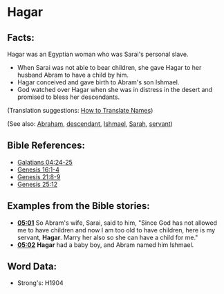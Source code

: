 # Hagar #

## Facts: ##

Hagar was an Egyptian woman who was Sarai's personal slave.

* When Sarai was not able to bear children, she gave Hagar to her husband Abram to have a child by him.
* Hagar conceived and gave birth to Abram's son Ishmael.
* God watched over Hagar when she was in distress in the desert and promised to bless her descendants.

(Translation suggestions: [How to Translate Names](rc://en/ta/man/translate/translate-names))

(See also: [Abraham](../names/abraham.md), [descendant](../other/descendant.md), [Ishmael](../names/ishmael.md), [Sarah](../names/sarah.md), [servant](../other/servant.md))

## Bible References: ##

* [Galatians 04:24-25](rc://en/tn/help/gal/04/24)
* [Genesis 16:1-4](rc://en/tn/help/gen/16/01)
* [Genesis 21:8-9](rc://en/tn/help/gen/21/08)
* [Genesis 25:12](rc://en/tn/help/gen/25/12)

## Examples from the Bible stories: ##

* __[05:01](rc://en/tn/help/obs/05/01)__ So Abram's wife, Sarai, said to him, "Since God has not allowed me to have children and now I am too old to have children, here is my servant, __Hagar__. Marry her also so she can have a child for me."
* __[05:02](rc://en/tn/help/obs/05/02)__ __Hagar__ had a baby boy, and Abram named him Ishmael.

## Word Data: ##

* Strong's: H1904

